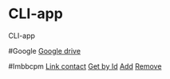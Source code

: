 # CLI-app
CLI-app

#Google
[Google drive](https://drive.google.com/drive/folders/1PcS4jILD07OayHeXgF6tCabceQXiFkH0?usp=share_link)

#Imbbcpm
[Link contact](https://ibb.co/4JTzBnN)
[Get by Id](https://ibb.co/k0nVhh3)
[Add](https://ibb.co/4JTzBnN)
[Remove](https://ibb.co/q5ry3YP)
